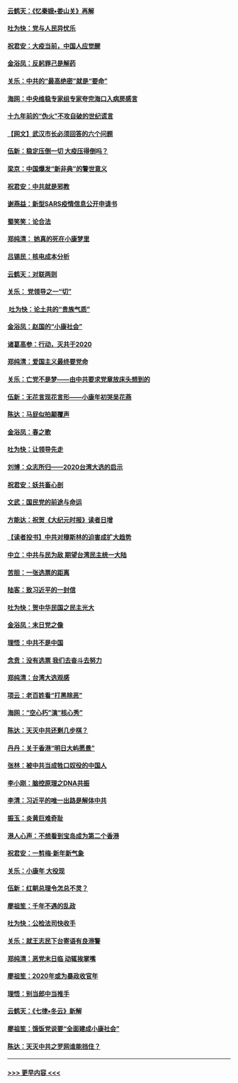#### [云鹤天：《忆秦娥▪娄山关》再解](../pages/nsc993/n11824682.md?t=01272131) 
#### [吐为快：党与人民异忧乐](../pages/nsc993/n11824660.md?t=01272131) 
#### [祝君安：大疫当前，中国人应觉醒](../pages/nsc993/n11821946.md?t=01272131) 
#### [金浴凤：反躬罪己是解药](../pages/nsc993/n11820280.md?t=01272131) 
#### [关乐：中共的“最高绝密”就是“要命”](../pages/nsc993/n11816946.md?t=01272131) 
#### [海网：中央维稳专家组专家夸完海口入病房感言](../pages/nsc993/n11815138.md?t=01272131) 
#### [十九年前的“伪火”不攻自破的世纪谎言](../pages/nsc993/n11813238.md?t=01272131) 
#### [【网文】武汉市长必须回答的六个问题](../pages/nsc993/n11813848.md?t=01272131) 
#### [伍新：稳定压倒一切 大疫压得倒吗？](../pages/nsc993/n11812634.md?t=01272131) 
#### [梁京：中国爆发“新非典”的警世意义](../pages/nsc993/n11812554.md?t=01272131) 
#### [祝君安：中共就是邪教](../pages/nsc993/n11812431.md?t=01272131) 
#### [谢燕益：新型SARS疫情信息公开申请书](../pages/nsc993/n11808840.md?t=01272131) 
#### [蜀笑笑：论合法](../pages/nsc993/n11808064.md?t=01272131) 
#### [郑纯清： 她真的死在小康梦里](../pages/nsc993/n11806623.md?t=01272131) 
#### [吕锡民：核电成本分析](../pages/nsc993/n11806284.md?t=01272131) 
#### [云鹤天：对联两则](../pages/nsc993/n11805957.md?t=01272131) 
#### [关乐： 党领导之一“切”](../pages/nsc993/n11804505.md?t=01272131) 
#### [ 吐为快：论土共的“贵族气质”](../pages/nsc993/n11804490.md?t=01272131) 
#### [金浴凤：赵国的“小康社会”](../pages/nsc993/n11804452.md?t=01272131) 
#### [诸葛高参：行动，灭共于2020](../pages/nsc993/n11804120.md?t=01272131) 
#### [郑纯清：爱国主义最终要党命](../pages/nsc993/n11802197.md?t=01272131) 
#### [关乐：亡党不是梦——由中共要求党章放床头想到的](../pages/nsc993/n11802156.md?t=01272131) 
#### [伍新：无花言现花言形——小康年初哭吴花燕](../pages/nsc993/n11800044.md?t=01272131) 
#### [陈达：马屁似拍颠覆声](../pages/nsc993/n11800010.md?t=01272131) 
#### [金浴凤：春之歌](../pages/nsc993/n11797687.md?t=01272131) 
#### [吐为快：让领导先走](../pages/nsc993/n11797512.md?t=01272131) 
#### [刘博：众志所归——2020台湾大选的启示](../pages/nsc993/n11796878.md?t=01272131) 
#### [祝君安：妖共畜心剖](../pages/nsc993/n11794273.md?t=01272131) 
#### [文武：国民党的前途与命运](../pages/nsc993/n11794198.md?t=01272131) 
#### [方能达：祝贺《大纪元时报》读者日增](../pages/nsc993/n11793807.md?t=01272131) 
#### [【读者投书】中共对穆斯林的迫害成扩大趋势](../pages/nsc993/n11791371.md?t=01272131) 
#### [中立：中共与民为敌 期望台湾民主统一大陆](../pages/nsc993/n11790392.md?t=01272131) 
#### [苦胆：一张选票的距离](../pages/nsc993/n11788914.md?t=01272131) 
#### [陆客：致习近平的一封信](../pages/nsc993/n11788867.md?t=01272131) 
#### [吐为快：贺中华民国之民主光大](../pages/nsc993/n11788618.md?t=01272131) 
#### [金浴凤：末日党之像](../pages/nsc993/n11787475.md?t=01272131) 
#### [理悟：中共不是中国](../pages/nsc993/n11787463.md?t=01272131) 
#### [念贲：没有选票  我们去奋斗去努力](../pages/nsc993/n11787398.md?t=01272131) 
#### [郑纯清：台湾大选观感](../pages/nsc993/n11786210.md?t=01272131) 
#### [项云：老百姓看“打黑除恶”](../pages/nsc993/n11785398.md?t=01272131) 
#### [海网：“空心朽”演“核心秀”](../pages/nsc993/n11783874.md?t=01272131) 
#### [陈达：天灭中共还剩几步棋？](../pages/nsc993/n11783719.md?t=01272131) 
#### [丹丹：关于香港“明日大屿愿景”](../pages/nsc993/n11783273.md?t=01272131) 
#### [张林：被中共当成牲口奴役的中国人](../pages/nsc993/n11782397.md?t=01272131) 
#### [李小刚：脑控原理之DNA共振](../pages/nsc993/n11780962.md?t=01272131) 
#### [李清：习近平的唯一出路是解体中共](../pages/nsc993/n11780866.md?t=01272131) 
#### [振玉：炎黄巨难奇耻](../pages/nsc993/n11779632.md?t=01272131) 
#### [港人心声：不想看到宝岛成为第二个香港](../pages/nsc993/n11778817.md?t=01272131) 
#### [祝君安：一剪梅‧新年新气象](../pages/nsc993/n11776340.md?t=01272131) 
#### [关乐：小康年 大役现](../pages/nsc993/n11774213.md?t=01272131) 
#### [伍新：红朝总理令怎总不灵？](../pages/nsc993/n11770813.md?t=01272131) 
#### [廖祖笙：千年不遇的乱政](../pages/nsc993/n11770373.md?t=01272131) 
#### [吐为快：公检法司快收手](../pages/nsc993/n11770359.md?t=01272131) 
#### [关乐：就王志民下台寄语有良港警](../pages/nsc993/n11769903.md?t=01272131) 
#### [郑纯清：恶党末日临 动辄挨掌嘴](../pages/nsc993/n11769356.md?t=01272131) 
#### [廖祖笙：2020年或为暴政收官年](../pages/nsc993/n11768216.md?t=01272131) 
#### [理悟：别当郎中当推手](../pages/nsc993/n11768243.md?t=01272131) 
#### [云鹤天：《七律▪冬云》新解](../pages/nsc993/n11768204.md?t=01272131) 
#### [廖祖笙：饿饭党说要“全面建成小康社会”](../pages/nsc993/n11767482.md?t=01272131) 
#### [陈达：天灭中共之罗网谁能挡住？](../pages/nsc993/n11767465.md?t=01272131) 

----
#### [ >>> 更早内容 <<< ](../indexes/nsc993-earlier.md)
